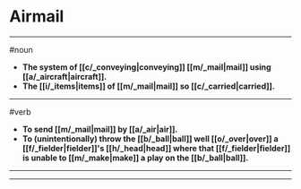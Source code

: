 # Airmail
---
#noun
- **The system of [[c/_conveying|conveying]] [[m/_mail|mail]] using [[a/_aircraft|aircraft]].**
- **The [[i/_items|items]] of [[m/_mail|mail]] so [[c/_carried|carried]].**
---
#verb
- **To send [[m/_mail|mail]] by [[a/_air|air]].**
- **To (unintentionally) throw the [[b/_ball|ball]] well [[o/_over|over]] a [[f/_fielder|fielder]]'s [[h/_head|head]] where that [[f/_fielder|fielder]] is unable to [[m/_make|make]] a play on the [[b/_ball|ball]].**
---
---
